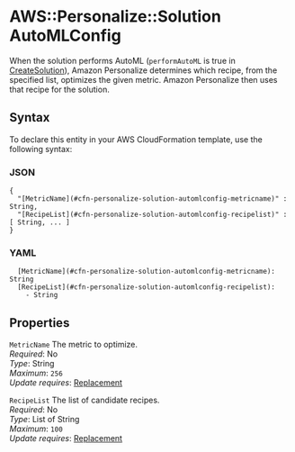 # AWS::Personalize::Solution AutoMLConfig<a name="aws-properties-personalize-solution-automlconfig"></a>

When the solution performs AutoML \(`performAutoML` is true in [CreateSolution](https://docs.aws.amazon.com/personalize/latest/dg/API_CreateSolution.html)\), Amazon Personalize determines which recipe, from the specified list, optimizes the given metric\. Amazon Personalize then uses that recipe for the solution\.

## Syntax<a name="aws-properties-personalize-solution-automlconfig-syntax"></a>

To declare this entity in your AWS CloudFormation template, use the following syntax:

### JSON<a name="aws-properties-personalize-solution-automlconfig-syntax.json"></a>

```
{
  "[MetricName](#cfn-personalize-solution-automlconfig-metricname)" : String,
  "[RecipeList](#cfn-personalize-solution-automlconfig-recipelist)" : [ String, ... ]
}
```

### YAML<a name="aws-properties-personalize-solution-automlconfig-syntax.yaml"></a>

```
  [MetricName](#cfn-personalize-solution-automlconfig-metricname): String
  [RecipeList](#cfn-personalize-solution-automlconfig-recipelist):
    - String
```

## Properties<a name="aws-properties-personalize-solution-automlconfig-properties"></a>

`MetricName` <a name="cfn-personalize-solution-automlconfig-metricname"></a>
The metric to optimize\.  
_Required_: No  
_Type_: String  
_Maximum_: `256`  
_Update requires_: [Replacement](https://docs.aws.amazon.com/AWSCloudFormation/latest/UserGuide/using-cfn-updating-stacks-update-behaviors.html#update-replacement)

`RecipeList` <a name="cfn-personalize-solution-automlconfig-recipelist"></a>
The list of candidate recipes\.  
_Required_: No  
_Type_: List of String  
_Maximum_: `100`  
_Update requires_: [Replacement](https://docs.aws.amazon.com/AWSCloudFormation/latest/UserGuide/using-cfn-updating-stacks-update-behaviors.html#update-replacement)
